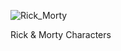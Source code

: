 
![Rick_Morty](https://user-images.githubusercontent.com/78237401/192350168-ceb115ca-fe49-45e4-88ab-8c3a54901f65.png)

Rick & Morty Characters

